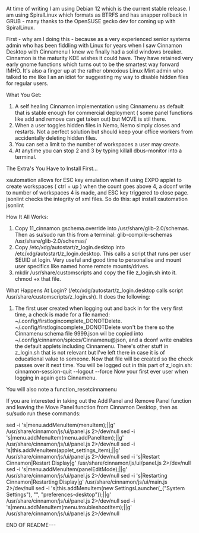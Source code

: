 At time of writing I am using Debian 12 which is the current stable release. I am using SpiralLinux which formats as BTRFS and has snapper rollback in GRUB - many thanks to the OpenSUSE gecko dev for coming up with SpiralLinux.

First - why am I doing this - because as a very experienced senior systems admin who has been fiddling with Linux for years when I saw Cinnamon Desktop with Cinnamenu I knew we finally had a solid windows breaker.
Cinnamon is the maturity KDE wishes it could have. They have retained very early gnome functions which turns out to be the smartest way forward IMHO.
It's also a finger up at the rather obnoxious Linux Mint admin who talked to me like I an an idiot for suggesting my way to disable hidden files for regular users.

What You Get:

1. A self healing Cinnamon implementation using Cinnamenu as default that is stable enough for commercial deployment ( some panel functions like add and remove can get taken out) but MOVE is stil there.
2. When a user toggles hidden files in Nemo, Nemo simply closes and restarts. Not a perfect solution but should keep your office workers from accidentally deleting hidden files.
3. You can set a limit to the number of workspaces a user may create.
4. At anytime you can stop 2 and 3 by typing killall dbus-monitor into a terminal.

The Extra's You Have to Install First...

xautomation allows for ESC key emulation when if using EXPO applet to create workspaces ( ctrl + up ) when the count goes above 4, a dconf write to number of workspaces 4 is made, and ESC key triggered to close page.
jsonlint checks the integrity of xml files.
So do this: apt install xautomation jsonlint


How It All Works:

1. Copy 11_cinnamon.gschema.override into /usr/share/glib-2.0/schemas. Then as su/sudo run this from a terminal: glib-compile-schemas /usr/share/glib-2.0/schemas/
2. Copy /etc/xdg/autostart/z_login.desktop into /etc/xdg/autostart/z_login.desktop. This calls a script that runs per user $EUID at login. Very useful and good time to personalise and mount user specifics like named home remote mounts/drives.
3. mkdir /usr/share/customscripts and copy the file z_login.sh into it. chmod +x that file.

What Happens At Login? (/etc/xdg/autostart/z_login.desktop calls script /usr/share/customscripts/z_login.sh). It does the following:
1. The first user created when logging out and back in for the very first time, a check is made for a file named: ~/.config/firstlogincomplete_DONOTDelete.
~/.config/firstlogincomplete_DONOTDelete won't be there so the Cinnamenu schema file 9999.json wil be copied into ~/.config/cinnamon/spices/Cinnamenu@json, and a dconf write enables the default applets including Cinnamenu.
There's other stuff in z_login.sh that is not relevant but I've left there in case it is of educational value to someone.
Now that file will be created so the check passes over it next time.
You will be logged out in this part of z_login.sh: cinnamon-session-quit --logout --force
Now your first ever user when logging in again gets Cinnamenu.

You will also note a function_resetcinnamenu


If you are interested in taking out the Add Panel and Remove Panel function and leaving the Move Panel function from Cinnamon Desktop, then as su/sudo run these commands:

sed -i 's|menu.addMenuItem(menuItem);||g' /usr/share/cinnamon/js/ui/panel.js 2>/dev/null
sed -i 's|menu.addMenuItem(menu.addPanelItem);||g' /usr/share/cinnamon/js/ui/panel.js 2>/dev/null
sed -i 's|this.addMenuItem(applet_settings_item);||g' /usr/share/cinnamon/js/ui/panel.js 2>/dev/null
sed -i 's|Restart Cinnamon|Restart Display|g' /usr/share/cinnamon/js/ui/panel.js 2>/dev/null
sed -i 's|menu.addMenuItem(panelEditMode);||g' /usr/share/cinnamon/js/ui/panel.js 2>/dev/null
sed -i 's|Restarting Cinnamon|Restarting Display|g' /usr/share/cinnamon/js/ui/main.js 2>/dev/null
sed -i 's|this.addMenuItem(new SettingsLauncher(_("System Settings"), "", "preferences-desktop"));||g' /usr/share/cinnamon/js/ui/panel.js 2>/dev/null
sed -i 's|menu.addMenuItem(menu.troubleshootItem);||g' /usr/share/cinnamon/js/ui/panel.js 2>/dev/null 

END OF README---
